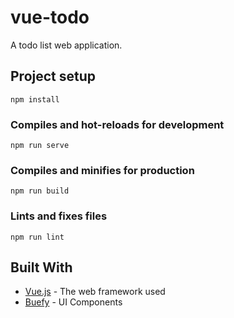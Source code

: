 # vue-todo

A todo list web application.

## Project setup

```
npm install
```

### Compiles and hot-reloads for development

```
npm run serve
```

### Compiles and minifies for production

```
npm run build
```

### Lints and fixes files

```
npm run lint
```

## Built With

- [Vue.js](https://vuejs.org/) - The web framework used
- [Buefy](https://buefy.github.io/#/) - UI Components
